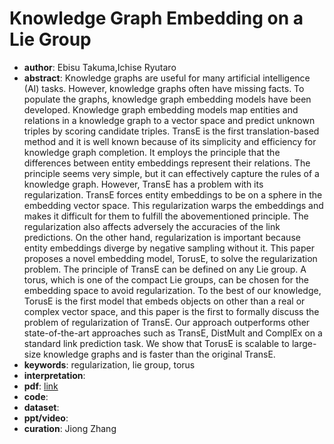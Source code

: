 # Knowledge Graph Embedding on a Lie Group
* **author**: Ebisu Takuma,Ichise Ryutaro
* **abstract**: Knowledge graphs are useful for many artificial intelligence (AI) tasks. However, knowledge graphs often have missing facts. To populate the graphs, knowledge graph embedding models have been developed. Knowledge graph embedding models map entities and relations in a knowledge graph to a vector space and predict unknown triples by scoring candidate triples. TransE is the first translation-based method and it is well known because of its simplicity and efficiency for knowledge graph completion. It employs the principle that the differences between entity embeddings represent their relations. The principle seems very simple, but it can effectively capture the rules of a knowledge graph. However, TransE has a problem with its regularization. TransE forces entity embeddings to be on a sphere in the embedding vector space. This regularization warps the embeddings and makes it difficult for them to fulfill the abovementioned principle. The regularization also affects adversely the accuracies of the link predictions. On the other hand, regularization is important because entity embeddings diverge by negative sampling without it. This paper proposes a novel embedding model, TorusE, to solve the regularization problem. The principle of TransE can be defined on any Lie group. A torus, which is one of the compact Lie groups, can be chosen for the embedding space to avoid regularization. To the best of our knowledge, TorusE is the first model that embeds objects on other than a real or complex vector space, and this paper is the first to formally discuss the problem of regularization of TransE. Our approach outperforms other state-of-the-art approaches such as TransE, DistMult and ComplEx on a standard link prediction task. We show that TorusE is scalable to large-size knowledge graphs and is faster than the original TransE.
* **keywords**: regularization, lie group, torus
* **interpretation**: []()
* **pdf**: [link](https://www.aaai.org/ocs/index.php/AAAI/AAAI18/paper/view/16227)
* **code**:
* **dataset**:
* **ppt/video**:
* **curation**: Jiong Zhang 
